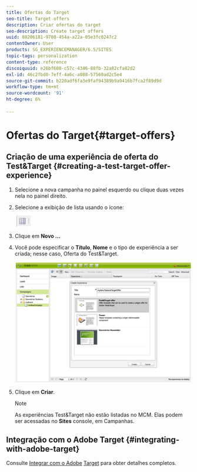 ```yaml
---
title: Ofertas do Target
seo-title: Target offers
description: Criar ofertas do target
seo-description: Create target offers
uuid: 88206181-9708-454a-a22a-05e3fc0247c2
contentOwner: User
products: SG_EXPERIENCEMANAGER/6.5/SITES
topic-tags: personalization
content-type: reference
discoiquuid: e26bf608-c57c-4346-88fb-32a82cfa82d2
exl-id: 46c2fbd0-7eff-4a6c-a088-57560ad2c5e4
source-git-commit: b220adf6fa3e9faf94389b9a9416b7fca2f89d9d
workflow-type: tm+mt
source-wordcount: '91'
ht-degree: 6%

---
```


# Ofertas do Target{#target-offers}

## Criação de uma experiência de oferta do Test&amp;Target {#creating-a-test-target-offer-experience}

1. Selecione a nova campanha no painel esquerdo ou clique duas vezes nela no painel direito.
1. Selecione a exibição de lista usando o ícone:

   ![](do-not-localize/chlimage_1-11.png)

1. Clique em **Novo ...**
1. Você pode especificar o **Título**, **Nome** e o tipo de experiência a ser criada; nesse caso, Oferta do Test&amp;Target.

   ![chlimage_1-139](assets/chlimage_1-139.png)

1. Clique em **Criar**.

   >[!NOTE]
   >
   >As experiências Test&amp;Target não estão listadas no MCM. Elas podem ser acessadas no **Sites** console, em Campanhas.

## Integração com o Adobe Target {#integrating-with-adobe-target}

Consulte [Integrar com o Adobe](/help/sites-administering/target.md) [Target](/help/sites-administering/target.md) para obter detalhes completos.
